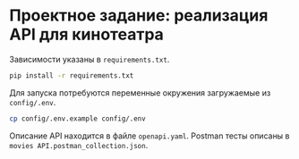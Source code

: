# Проектное задание: реализация API для кинотеатра

Зависимости указаны в `requirements.txt`.

```bash
pip install -r requirements.txt
```

Для запуска потребуются переменные окружения загружаемые из `config/.env`.

```bash
cp config/.env.example config/.env
```

Описание API находится в файле `openapi.yaml`.
Postman тесты описаны в `movies API.postman_collection.json`.

